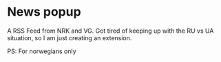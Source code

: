 # News popup
A RSS Feed from NRK and VG. Got tired of keeping up with the RU vs UA situation, so I am just creating an extension. 

PS: For norwegians only
